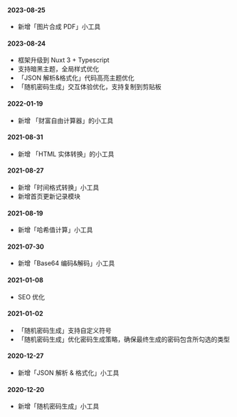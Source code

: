 #### 2023-08-25

-   新增「图片合成 PDF」小工具

#### 2023-08-24

-   框架升级到 Nuxt 3 + Typescript
-   支持暗黑主题，全局样式优化
-   「JSON 解析&格式化」代码高亮主题优化
-   「随机密码生成」交互体验优化，支持复制到剪贴板

#### 2022-01-19

-   新增 「财富自由计算器」的小工具

#### 2021-08-31

-   新增 「HTML 实体转换」的小工具

#### 2021-08-27

-   新增「时间格式转换」小工具
-   新增首页更新记录模块

#### 2021-08-19

-   新增「哈希值计算」小工具

#### 2021-07-30

-   新增「Base64 编码&解码」小工具

#### 2021-01-08

-   SEO 优化

#### 2021-01-02

-   「随机密码生成」支持自定义符号
-   「随机密码生成」优化密码生成策略，确保最终生成的密码包含所勾选的类型

#### 2020-12-27

-   新增「JSON 解析 & 格式化」小工具

#### 2020-12-20

-   新增「随机密码生成」小工具
